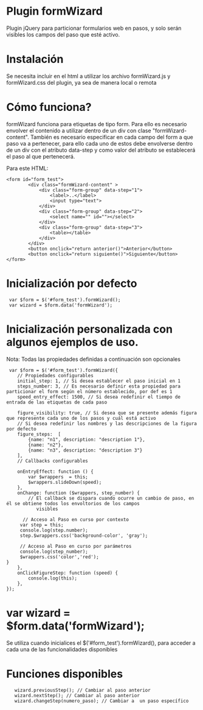 # Plugin formWizard
Plugin jQuery para particionar formularios web en pasos, y solo serán visibles los campos del paso que esté activo.

# Instalación
 Se necesita incluir en el html a utilizar los archivo formWizard.js y formWizard.css del plugin, ya sea de manera local o remota
<script src="./formWizard.js"></script> 
<link rel="stylesheet" href="./formWizard.css">

# Cómo funciona?
formWizard funciona para etiquetas de tipo form. Para ello es necesario envolver el contenido a utilizar dentro de un div
con clase "formWizard-content". También es necesario especificar en cada campo del form a que paso va a pertenecer, para ello 
cada uno de estos debe envolverse dentro de un div con el atributo data-step y como valor del atributo se establecerá el paso al 
que pertenecerá.

Para este HTML:
``` 
<form id="form_test">
        <div class="formWizard-content" >
            <div class="form-group" data-step="1">
                <label>..</label>
                <input type="text">         
            </div>     
            <div class="form-group" data-step="2">
                <select name="" id=""></select>
            </div>
            <div class="form-group" data-step="3">
                <table></table>
            </div>
        </div>
        <button onclick="return anterior()">Anterior</button>
        <button onclick="return siguiente()">Siguiente</button>
</form>
``` 
    
# Inicialización por defecto
``` 
 var $form = $('#form_test').formWizard();
 var wizard = $form.data('formWizard');
 ``` 
 
# Inicialización personalizada con algunos ejemplos de uso.
Nota: Todas las propiedades definidas a continuación son opcionales
``` 
 var $form = $('#form_test').formWizard({
    // Propiedades configurables
    initial_step: 1, // Si desea establecer el paso inicial en 1
    steps_number: 3, // Es necesario definir esta propiedad para particionar el form según el número establecido, por def es 1
    speed_entry_effect: 1500, // Si desea redefinir el tiempo de entrada de las etiquetas de cada paso
    
    figure_visibility: true, // Si desea que se presente además figura que represente cada uno de los pasos y cuál está activo
    // Si desea redefinir los nombres y las descripciones de la figura por defecto
    figure_steps:  [
        {name: "n1", description: "description 1"},
        {name: "n2"},
        {name: "n3", description: "description 3"}
    ],
    // Callbacks configurables
    
    onEntryEffect: function () {
        var $wrappers  = this;
        $wrappers.slideDown(speed);
    },
    onChange: function ($wrappers, step_number) {
        // El callback se dispara cuando ocurre un cambio de paso, en él se obtiene todos los envoltorios de los campos
           visibles
      
      // Acceso al Paso en curso por contexto
     var step = this;
     console.log(step.number);
     step.$wrappers.css('background-color', 'gray');
     
     // Acceso al Paso en curso por parámetros
     console.log(step_number);
     $wrappers.css('color','red');
}
    },
    onClickFigureStep: function (speed) {
        console.log(this);
    },
});
``` 
# var wizard = $form.data('formWizard');
Se utiliza cuando inicialices el $('#form_test').formWizard(), para acceder a cada una de las funcionalidades disponibles

# Funciones disponibles
``` 
   wizard.previousStep(); // Cambiar al paso anterior
   wizard.nextStep(); // Cambiar al paso anterior
   wizard.changeStep(numero_paso); // Cambiar a  un paso específico
   ``` 
 
